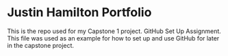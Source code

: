 # Justin Hamilton Portfolio
This is the repo used for my Capstone 1 project. GitHub Set Up Assignment.
This file was used as an example for how to set up and use GitHub for later in the capstone project.
